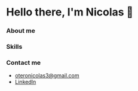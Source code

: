 # Hello there, I'm Nicolas  👋


### About me

### Skills

### Contact me
* oteronicolas3@gmail.com
* <a href='https://www.linkedin.com/in/nicolas-otero-2907b5149/'>LinkedIn</a>
